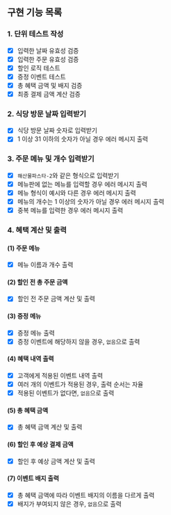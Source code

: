 ## 구현 기능 목록

### 1. 단위 테스트 작성
- [x] 입력한 날짜 유효성 검증
- [x] 입력한 주문 유효성 검증
- [x] 할인 로직 테스트
- [x] 증정 이벤트 테스트
- [x] 총 혜택 금액 및 배지 검증
- [x] 최종 결제 금액 계산 검증

### 2. 식당 방문 날짜 입력받기
- [x] 식당 방문 날짜 숫자로 입력받기
- [x] 1 이상 31 이하의 숫자가 아닐 경우 에러 메시지 출력

### 3. 주문 메뉴 및 개수 입력받기
- [x] `해산물파스타-2`와 같은 형식으로 입력받기
- [x] 메뉴판에 없는 메뉴를 입력할 경우 에러 메시지 출력
- [x] 메뉴 형식이 예시와 다른 경우 에러 메시지 출력
- [x] 메뉴의 개수는 1 이상의 숫자가 아닐 경우 에러 메시지 출력
- [x] 중복 메뉴를 입력한 경우 에러 메시지 출력

### 4. 혜택 계산 및 출력
#### (1) 주문 메뉴
- [x] 메뉴 이름과 개수 출력
#### (2) 할인 전 총 주문 금액
- [x] 할인 전 주문 금액 계산 및 출력
#### (3) 증정 메뉴
- [x] 증정 메뉴 출력
- [x] 증정 이벤트에 해당하지 않을 경우, `없음`으로 출력
#### (4) 혜택 내역 출력
- [x] 고객에게 적용된 이벤트 내역 출력
- [x] 여러 개의 이벤트가 적용된 경우, 출력 순서는 자율
- [x] 적용된 이벤트가 없다면, `없음`으로 출력
#### (5) 총 혜택 금액
- [x] 총 혜택 금액 계산 및 출력
#### (6) 할인 후 예상 결제 금액
- [x] 할인 후 예상 금액 계산 및 출력
#### (7) 이벤트 배지 출력
- [x] 총 혜택 금액에 따라 이벤트 배지의 이름을 다르게 출력
- [x] 배지가 부여되지 않은 경우, `없음`으로 출력